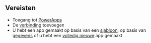 ## <a name="prerequisites"></a>Vereisten
* Toegang tot [PowerApps](https://web.powerapps.com)
* De [verbinding](../maker/canvas-apps/add-manage-connections.md) toevoegen
* U hebt een app gemaakt op basis van een [sjabloon](../maker/canvas-apps/get-started-test-drive.md), op basis van [gegevens](../maker/canvas-apps/get-started-create-from-data.md) of u hebt een [volledig nieuwe](../maker/canvas-apps/get-started-create-from-blank.md) app gemaakt
